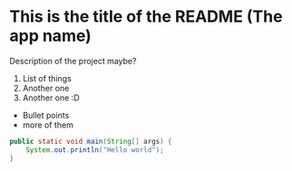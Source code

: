 # This is the title of the README (The app name)
Description of the project maybe?

1. List of things
1. Another one
1. Another one :D

- Bullet points
- more of them

``` java
public static void main(String[] args) {
    System.out.println("Hello world");
}
```